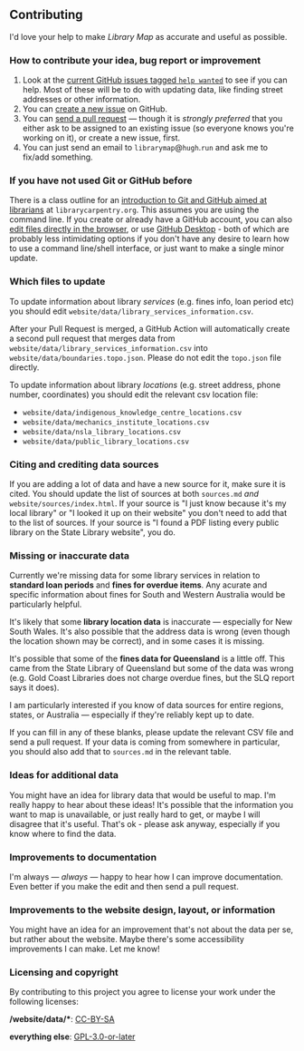 ## Contributing

I'd love your help to make *Library Map* as accurate and useful as possible.

### How to contribute your idea, bug report or improvement

1. Look at the [current GitHub issues tagged `help wanted`](https://github.com/hughrun/public_library_map/issues?q=is%3Aissue+is%3Aopen+label%3A%22help+wanted%22) to see if you can help. Most of these will be to do with updating data, like finding street addresses or other information.
2. You can [create a new issue](https://github.com/hughrun/public_library_map/issues) on GitHub.
3. You can [send a pull request](https://docs.github.com/en/github/.collaborating-with-issues-and-pull-requests/about-pull-requests) &mdash; though it is *strongly preferred* that you either ask to be assigned to an existing issue (so everyone knows you're working on it), or create a new issue, first.
4. You can just send an email to `librarymap`@`hugh`.`run` and ask me to fix/add something.

### If you have not used Git or GitHub before

There is a class outline for an [introduction to Git and GitHub aimed at librarians](https://librarycarpentry.org/lc-git/) at `librarycarpentry.org`. This assumes you are using the command line. If you create or already have a GitHub account, you can also [edit files directly in the browser](https://docs.github.com/en/github/managing-files-in-a-repository/editing-files-in-another-users-repository), or use [GitHub Desktop](https://desktop.github.com/) - both of which are probably less intimidating options if you don't have any desire to learn how to use a command line/shell interface, or just want to make a single minor update.

### Which files to update

To update information about library *services* (e.g. fines info, loan period etc) you should edit `website/data/library_services_information.csv`.

After your Pull Request is merged, a GitHub Action will automatically create a second pull request that merges data from `website/data/library_services_information.csv` into `website/data/boundaries.topo.json`. Please do not edit the `topo.json` file directly.

To update information about library *locations* (e.g. street address, phone number, coordinates) you should edit the relevant csv location file:

* `website/data/indigenous_knowledge_centre_locations.csv`
* `website/data/mechanics_institute_locations.csv`
* `website/data/nsla_library_locations.csv`
* `website/data/public_library_locations.csv`

### Citing and crediting data sources

If you are adding a lot of data and have a new source for it, make sure it is cited. You should update the list of sources at both `sources.md` *and* `website/sources/index.html`. If your source is "I just know because it's my local library" or "I looked it up on their website" you don't need to add that to the list of sources. If your source is "I found a PDF listing every public library on the State Library website", you do.

### Missing or inaccurate data

Currently we're missing data for some library services in relation to **standard loan periods** and **fines for overdue items**. Any acurate and specific information about fines for South and Western Australia would be particularly helpful.

It's likely that some **library location data** is inaccurate &mdash; especially for New South Wales. It's also possible that the address data is wrong (even though the location shown may be correct), and in some cases it is missing.

It's possible that some of the **fines data for Queensland** is a little off. This came from the State Library of Queensland but some of the data was wrong (e.g. Gold Coast Libraries does not charge overdue fines, but the SLQ report says it does).

I am particularly interested if you know of data sources for entire regions, states, or Australia &mdash; especially if they're reliably kept up to date.

If you can fill in any of these blanks, please update the relevant CSV file and send a pull request. If your data is coming from somewhere in particular, you should also add that to `sources.md` in the relevant table.

### Ideas for additional data

You might have an idea for library data that would be useful to map. I'm really happy to hear about these ideas! It's possible that the information you want to map is unavailable, or just really hard to get, or maybe I will disagree that it's useful. That's ok - please ask anyway, especially if you know where to find the data.

### Improvements to documentation

I'm always &mdash; *always* &mdash; happy to hear how I can improve documentation. Even better if you make the edit and then send a pull request.

### Improvements to the website design, layout, or information

You might have an idea for an improvement that's not about the data per se, but rather about the website. Maybe there's some accessibility improvements I can make. Let me know!

### Licensing and copyright

By contributing to this project you agree to license your work under the following licenses:

**/website/data/\***: [CC-BY-SA](https://creativecommons.org/licenses/by-sa/4.0/)

**everything else**: [GPL-3.0-or-later](https://www.gnu.org/licenses/gpl-3.0.txt)
